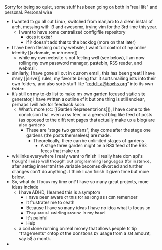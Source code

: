 Sorry for being so quiet, some stuff has been going on both in "real life" and personal. Personal wise

- I wanted to go all out Linux, switched from manjaro to a clean install of arch, messing with i3 and awesome, trying vim for the 3rd time this year.
	- I want to have some centralized config file repository
		- does it exist?
		- if it doesn't add that to the backlog (more on that later)
- I have been fleshing out my website, I want full control of my online identity [[a domain, much more]]. 
	- while my own website is not feeling well (see below), I am now rolling my own password manager, pastebin, RSS reader, and webmail.
- similarly, I have gone all out in custom email, this has been great! I have many [[sieve]] rules, my favorite being that it sorts mailing lists into their own folders, and also sorts stuff like "reddit.a@boehs.org" into its own folder.
- it's still on my to-do list to make my own garden focused static site generator, I have written a outline of it but one thing is still unclear, perhaps I will ask for feedback soon.
	- What's more (cc: [[Garden Representations]]), I have come to the conclusion that even a rss feed or a general blog like feed of posts (as opposed to the different pages that actually make up a blog) are also gardens
		- These are "stage two gardens", they come after the stage one gardens (the posts themselves) are made.
			- Theoretically, there can be unlimited stages of gardens
				- A stage three garden might be a RSS feed of the RSS feeds that make up
- wikilinks everywhere I really want to finish. I really hate dom api's though! I miss well thought out programming languages (for instance, after setting innerhtml the variable becomes divorced and further changes don't do anything). I think I can finish it given time but more below.
- So, what do I focus my time on? I have so many great projects, more ideas include
	- I have ADHD, I learned this is a symptom
		- I have been aware of this for as long as I can remember
		- It frustrates me to death
		- Because I have so many ideas I have no idea what to focus on
		- They are all swirling around in my head
		- It's painful
		- Help 
	- a coil clone running on real money that allows people to tip "fragements" ontop of the donations by usage from a set amount, say 5$ a month.
- 